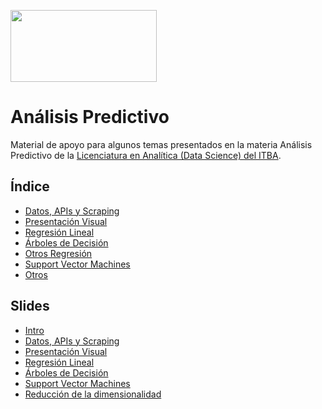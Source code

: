 <a href="url"><img src="https://www.itba.edu.ar/wp-content/uploads/2020/03/Marca-ITBA-Color-ALTA.png" height="115" width="234" ></a>

# Análisis Predictivo

Material de apoyo para algunos temas presentados en la materia Análisis Predictivo de la [Licenciatura en Analítica (Data Science) del ITBA](https://www.itba.edu.ar/grado/analitica-empresarial-y-social). 

## Índice
* [Datos, APIs y Scraping](https://github.com/LCaravaggio/AnalisisPredictivo/tree/master/01_Apis_Scraping_Datos)
* [Presentación Visual](https://github.com/LCaravaggio/AnalisisPredictivo/tree/master/02_Presentaci%C3%B3n_Visual)
* [Regresión Lineal](https://github.com/LCaravaggio/AnalisisPredictivo/tree/master/03_Regresi%C3%B3n_Lineal)
* [Árboles de Decisión](https://github.com/LCaravaggio/AnalisisPredictivo/tree/master/04_%C3%81rboles)
* [Otros Regresión](https://github.com/LCaravaggio/AnalisisPredictivo/tree/master/05_Otros_Regresi%C3%B3n)
* [Support Vector Machines](https://github.com/LCaravaggio/AnalisisPredictivo/tree/master/06_SVM)
* [Otros](https://github.com/LCaravaggio/AnalisisPredictivo/tree/master/07_Otros)

## Slides
* [Intro](https://docs.google.com/presentation/d/1GdmcFAjPJlD_33KMYuvf4wPHOXVazBivFAoqkAushmM/edit?usp=sharing)
* [Datos, APIs y Scraping](https://docs.google.com/presentation/d/1LJ32k889JxY3c9cViWLfKgLmImBnhAl3OdNdF10NFiU/edit?usp=sharing)
* [Presentación Visual](https://docs.google.com/presentation/d/1iPAzjFEh8rzcuNEqbSkH1jvvcKCGfJ6GZCVVz56yr98/edit?usp=sharing)
* [Regresión Lineal](https://docs.google.com/presentation/d/1MELKMIqsMDmS5LwMnr8soVNR90g8j4GZK6bCBFF17N8/edit?usp=sharing)
* [Árboles de Decisión](https://docs.google.com/presentation/d/1DxqJpG0t41zWIAzI0op3LHqINr5NkcEzmhI44S4DXf4/edit?usp=sharing)
* [Support Vector Machines](https://docs.google.com/presentation/d/1orZnj6ymJBJBbZ-s2RoiJCIqdhzNbzN1owwrSpK1Doo/edit?usp=sharing)
* [Reducción de la dimensionalidad](https://docs.google.com/presentation/d/1eVFZjCClltOt26LC7rzzrX3N3anCi4wHzvZu-Ei62HA/edit?usp=sharing)
